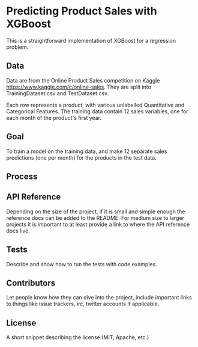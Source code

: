 # Predicting Product Sales with XGBoost

This is a straightforward implementation of XGBoost for a regression problem. 

## Data

Data are from the Online Product Sales competition on Kaggle https://www.kaggle.com/c/online-sales. They are split into TrainingDataset.csv and TestDataset.csv. 

Each row represents a product, with various unlabelled Quantitative and Categorical Features. The training data contain 12 sales variables, one for each month of the product's first year.

## Goal

To train a model on the training data, and make 12 separate sales predictions (one per month) for the products in the test data. 

## Process



## API Reference

Depending on the size of the project, if it is small and simple enough the reference docs can be added to the README. For medium size to larger projects it is important to at least provide a link to where the API reference docs live.

## Tests

Describe and show how to run the tests with code examples.

## Contributors

Let people know how they can dive into the project, include important links to things like issue trackers, irc, twitter accounts if applicable.

## License

A short snippet describing the license (MIT, Apache, etc.)